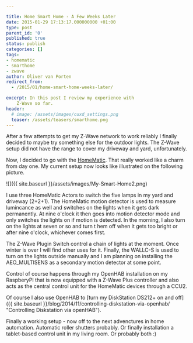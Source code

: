 ```yaml
---

title: Home Smart Home - A Few Weeks Later
date: 2015-01-29 17:13:17.000000000 +01:00
type: post
parent_id: '0'
published: true
status: publish
categories: []
tags:
- homematic
- smarthome
- zwave
author: Oliver van Porten
redirect_from:
  - /2015/01/home-smart-home-weeks-later/

excerpt: In this post I review my experience with
    Z-Wave so far.
header: 
  # image: /assets/images/cuxd_settings.png
  teaser: /assets/teasers/smarthome.png
---
```

After a few attempts to get my Z-Wave network to work reliably I finally decided to maybe try something else for the outdoor lights. The Z-Wave setup did not have the range to cover my driveway and yard, unfortunately.

Now, I decided to go with the [HomeMatic](http://www.homematic.com/). That really worked like a charm from day one. My current setup now looks like illustrated on the following picture.

![]({{ site.baseurl }}/assets/images/My-Smart-Home2.png)

I use three HomeMatic Actors to switch the five lamps in my yard and driveway (2+2+1). The HomeMatic motion detector is used to measure lumincance as well and switches on the lights when it gets dark permanently. At nine o'clock it then goes into motion detector mode and only switches the lights on if motion is detected. In the morning, I also turn on the lights at seven or so and turn t hem off when it gets too bright or after nine o'clock, whichever comes first.

The Z-Wave Plugin Switch control a chain of lights at the moment. Once winter is over I will find other uses for it. Finally, the WALLC-S is used to turn on the lights outside manually and I am planning on installing the AEO\_MULTISENS as a secondary motion detector at some point.

Control of course happens through my OpenHAB installation on my RaspberyPI that is now equipped with a Z-Wave Plus controller and also acts as the central control unit for the HomeMatic devices through a CCU2.

Of course I also use OpenHAB to [turn my DiskStation DS212+ on and off]({{ site.baseurl }}/blog/2014/11/controlling-diskstation-via-openhab/ "Controlling Diskstation via openHAB").

Finally a working setup - now off to the next advenctures in home automation. Automatic roller shutters probably. Or finally installation a tablet-based control unit in my living room. Or probably both :)
